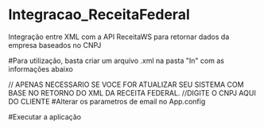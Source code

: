 # Integracao_ReceitaFederal
Integração entre XML com a API ReceitaWS para retornar dados da empresa baseados no CNPJ

#Para utilização, basta criar um arquivo .xml na pasta "In" com as informações abaixo

<?xml version='1.0' encoding='utf-8'?>
<body>
<dadoscliente>
<id></id> // APENAS NECESSARIO SE VOCE FOR ATUALIZAR SEU SISTEMA COM BASE NO RETORNO DO XML DA RECEITA FEDERAL.
<cnpj></cnpj> //DIGITE O CNPJ AQUI DO CLIENTE
</dadoscliente>
</body>
#Alterar os parametros de email no App.config

#Executar a aplicação
